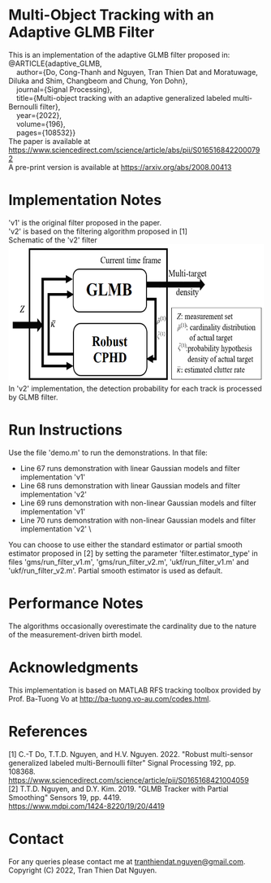 # Multi-Object Tracking with an Adaptive GLMB Filter
This is an implementation of the adaptive GLMB filter proposed in:\
@ARTICLE{adaptive_GLMB, \
  &nbsp;&nbsp;&nbsp;&nbsp;author={Do, Cong-Thanh and Nguyen, Tran Thien Dat and Moratuwage, Diluka and Shim, Changbeom and Chung, Yon Dohn}, \
  &nbsp;&nbsp;&nbsp;&nbsp;journal={Signal Processing},  \
  &nbsp;&nbsp;&nbsp;&nbsp;title={Multi-object tracking with an adaptive generalized labeled multi-Bernoulli filter}, \
  &nbsp;&nbsp;&nbsp;&nbsp;year={2022},\
  &nbsp;&nbsp;&nbsp;&nbsp;volume={196},\
  &nbsp;&nbsp;&nbsp;&nbsp;pages={108532}}\
The paper is available at https://www.sciencedirect.com/science/article/abs/pii/S0165168422000792 \
A pre-print version is available at https://arxiv.org/abs/2008.00413
# Implementation Notes
'v1' is the original filter proposed in the paper. \
'v2' is based on the filtering algorithm proposed in [1] \
Schematic of the 'v2' filter \
<img src="https://github.com/TranThienDat-Nguyen/adaptive-GLMB/blob/main/v2_filter_schematic.png" width="600" height="272"> \
In 'v2' implementation, the detection probability for each track is processed by GLMB filter.
# Run Instructions
Use the file 'demo.m' to run the demonstrations. In that file:
- Line 67 runs demonstration with linear Gaussian models and filter implementation 'v1' 
- Line 68 runs demonstration with linear Gaussian models and filter implementation 'v2' 
- Line 69 runs demonstration with non-linear Gaussian models and filter implementation 'v1' 
- Line 70 runs demonstration with non-linear Gaussian models and filter implementation 'v2' \

You can choose to use either the standard estimator or partial smooth estimator proposed in [2] by setting the parameter 'filter.estimator_type' in files 'gms/run_filter_v1.m', 'gms/run_filter_v2.m', 'ukf/run_filter_v1.m' and 'ukf/run_filter_v2.m'. Partial smooth estimator is used as default.
# Performance Notes
The algorithms occasionally overestimate the cardinality due to the nature of the measurement-driven birth model.
# Acknowledgments
This implementation is based on MATLAB RFS tracking toolbox provided by Prof. Ba-Tuong Vo at http://ba-tuong.vo-au.com/codes.html.
# References
[1] C.-T Do, T.T.D. Nguyen, and H.V. Nguyen. 2022. "Robust multi-sensor generalized labeled multi-Bernoulli filter" Signal Processing 192, pp. 108368. \
https://www.sciencedirect.com/science/article/pii/S0165168421004059 \
[2] T.T.D. Nguyen, and D.Y. Kim. 2019. "GLMB Tracker with Partial Smoothing" Sensors 19, pp. 4419.\
https://www.mdpi.com/1424-8220/19/20/4419
# Contact
For any queries please contact me at tranthiendat.nguyen@gmail.com.\
Copyright (C) 2022, Tran Thien Dat Nguyen.
